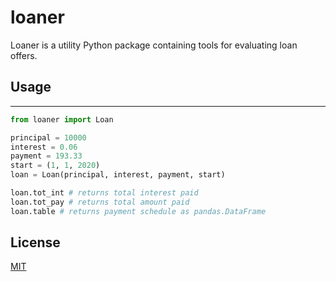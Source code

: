 # loaner
Loaner is a utility Python package containing tools for evaluating loan offers.

## Usage
---
```Python
from loaner import Loan

principal = 10000
interest = 0.06
payment = 193.33
start = (1, 1, 2020)
loan = Loan(principal, interest, payment, start)

loan.tot_int # returns total interest paid
loan.tot_pay # returns total amount paid
loan.table # returns payment schedule as pandas.DataFrame
```

## License
[MIT](LICENSE)
